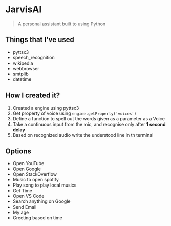 # JarvisAI
> A personal assistant built to using Python 

## Things that I've used
- pyttsx3
- speech_recognition
- wikipedia
- webbrowser
- smtplib
- datetime

## How I created it?
1. Created a engine using pyttsx3
2. Get property of voice using ```engine.getProperty('voices')```
3. Define a function to spell out the words given as a parameter as a Voice
4. Take a continuous input from the mic, and recognise only after **1 second delay**
5. Based on recognized audio write the understood line in th terminal

## Options
- Open YouTube
- Open Google
- Open StackOverflow
- Music to open spotify
- Play song to play local musics
- Get Time
- Open VS Code
- Search anything on Google
- Send Email
- My age
- Greeting based on time
